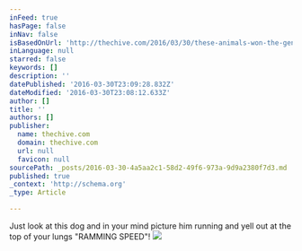 ```yaml
---
inFeed: true
hasPage: false
inNav: false
isBasedOnUrl: 'http://thechive.com/2016/03/30/these-animals-won-the-genetic-jackpot-when-it-comes-to-markings-25-photos/'
inLanguage: null
starred: false
keywords: []
description: ''
datePublished: '2016-03-30T23:09:28.832Z'
dateModified: '2016-03-30T23:08:12.633Z'
author: []
title: ''
authors: []
publisher:
  name: thechive.com
  domain: thechive.com
  url: null
  favicon: null
sourcePath: _posts/2016-03-30-4a5aa2c1-58d2-49f6-973a-9d9a2380f7d3.md
published: true
_context: 'http://schema.org'
_type: Article

---
```

Just look at this dog and in your mind picture him running and yell out at the top of your lungs "RAMMING SPEED"!
![](https://thechive.files.wordpress.com/2016/03/1662241-18.jpg?quality=85&strip=info&w=600)